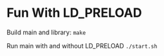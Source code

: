 # Fun With LD_PRELOAD

Build main and library:
`make`

Run main with and without LD_PRELOAD
`./start.sh`

